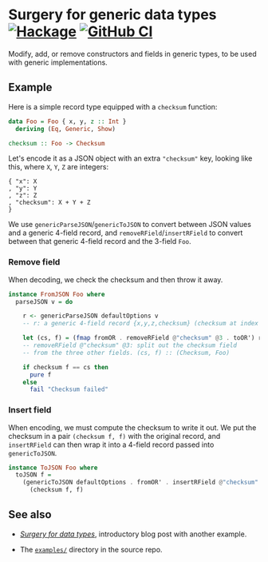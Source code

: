 # Surgery for generic data types [![Hackage](https://img.shields.io/hackage/v/generic-data-surgery.svg)](https://hackage.haskell.org/package/generic-data-surgery) [![GitHub CI](https://github.com/Lysxia/generic-data-surgery/workflows/CI/badge.svg)](https://github.com/Lysxia/generic-data-surgery/actions)

Modify, add, or remove constructors and fields in generic types, to be used
with generic implementations.

## Example

Here is a simple record type equipped with a `checksum` function:

```haskell
data Foo = Foo { x, y, z :: Int }
  deriving (Eq, Generic, Show)

checksum :: Foo -> Checksum
```

Let's encode it as a JSON object with an extra `"checksum"` key,
looking like this, where `X`, `Y`, `Z` are integers:

```
{ "x": X
, "y": Y
, "z": Z
, "checksum": X + Y + Z
}
```

We use `genericParseJSON`/`genericToJSON` to convert between JSON values
and a generic 4-field record, and `removeRField`/`insertRField` to
convert between that generic 4-field record and the 3-field `Foo`.

### Remove field

When decoding, we check the checksum and then throw it away.

```haskell
instance FromJSON Foo where
  parseJSON v = do

    r <- genericParseJSON defaultOptions v
    -- r: a generic 4-field record {x,y,z,checksum} (checksum at index 3).

    let (cs, f) = (fmap fromOR . removeRField @"checksum" @3 . toOR') r
    -- removeRField @"checksum" @3: split out the checksum field
    -- from the three other fields. (cs, f) :: (Checksum, Foo)

    if checksum f == cs then
      pure f
    else
      fail "Checksum failed"
```

### Insert field

When encoding, we must compute the checksum to write it out. We put the
checksum in a pair `(checksum f, f)` with the original record, and
`insertRField` can then wrap it into a 4-field record passed into
`genericToJSON`.

```haskell
instance ToJSON Foo where
  toJSON f =
    (genericToJSON defaultOptions . fromOR' . insertRField @"checksum" @3 . fmap toOR)
      (checksum f, f)
```

## See also

- [*Surgery for data types*](https://blog.poisson.chat/posts/2018-11-26-type-surgery.html),
  introductory blog post with another example.

- The [`examples/`](https://github.com/Lysxia/generic-data-surgery/tree/master/examples)
  directory in the source repo.
